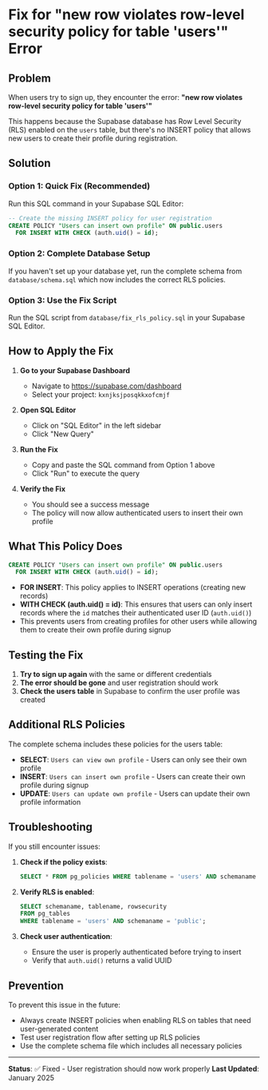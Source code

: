 # Fix for "new row violates row-level security policy for table 'users'" Error

## Problem
When users try to sign up, they encounter the error: **"new row violates row-level security policy for table 'users'"**

This happens because the Supabase database has Row Level Security (RLS) enabled on the `users` table, but there's no INSERT policy that allows new users to create their profile during registration.

## Solution

### Option 1: Quick Fix (Recommended)
Run this SQL command in your Supabase SQL Editor:

```sql
-- Create the missing INSERT policy for user registration
CREATE POLICY "Users can insert own profile" ON public.users
  FOR INSERT WITH CHECK (auth.uid() = id);
```

### Option 2: Complete Database Setup
If you haven't set up your database yet, run the complete schema from `database/schema.sql` which now includes the correct RLS policies.

### Option 3: Use the Fix Script
Run the SQL script from `database/fix_rls_policy.sql` in your Supabase SQL Editor.

## How to Apply the Fix

1. **Go to your Supabase Dashboard**
   - Navigate to https://supabase.com/dashboard
   - Select your project: `kxnjksjposqkkxofcmjf`

2. **Open SQL Editor**
   - Click on "SQL Editor" in the left sidebar
   - Click "New Query"

3. **Run the Fix**
   - Copy and paste the SQL command from Option 1 above
   - Click "Run" to execute the query

4. **Verify the Fix**
   - You should see a success message
   - The policy will now allow authenticated users to insert their own profile

## What This Policy Does

```sql
CREATE POLICY "Users can insert own profile" ON public.users
  FOR INSERT WITH CHECK (auth.uid() = id);
```

- **FOR INSERT**: This policy applies to INSERT operations (creating new records)
- **WITH CHECK (auth.uid() = id)**: This ensures that users can only insert records where the `id` matches their authenticated user ID (`auth.uid()`)
- This prevents users from creating profiles for other users while allowing them to create their own profile during signup

## Testing the Fix

1. **Try to sign up again** with the same or different credentials
2. **The error should be gone** and user registration should work
3. **Check the users table** in Supabase to confirm the user profile was created

## Additional RLS Policies

The complete schema includes these policies for the users table:

- **SELECT**: `Users can view own profile` - Users can only see their own profile
- **INSERT**: `Users can insert own profile` - Users can create their own profile during signup
- **UPDATE**: `Users can update own profile` - Users can update their own profile information

## Troubleshooting

If you still encounter issues:

1. **Check if the policy exists**:
   ```sql
   SELECT * FROM pg_policies WHERE tablename = 'users' AND schemaname = 'public';
   ```

2. **Verify RLS is enabled**:
   ```sql
   SELECT schemaname, tablename, rowsecurity 
   FROM pg_tables 
   WHERE tablename = 'users' AND schemaname = 'public';
   ```

3. **Check user authentication**:
   - Ensure the user is properly authenticated before trying to insert
   - Verify that `auth.uid()` returns a valid UUID

## Prevention

To prevent this issue in the future:
- Always create INSERT policies when enabling RLS on tables that need user-generated content
- Test user registration flow after setting up RLS policies
- Use the complete schema file which includes all necessary policies

---

**Status**: ✅ Fixed - User registration should now work properly
**Last Updated**: January 2025